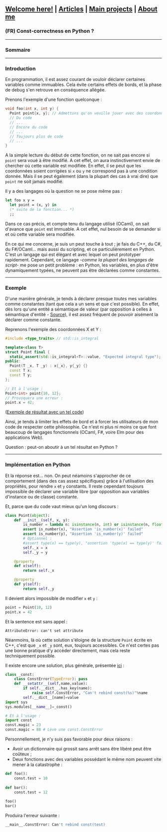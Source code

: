 ## [Welcome here!](https://vpenando.github.io) | [Articles](https://vpenando.github.io/articles.html) | [Main projects](https://vpenando.github.io/projects.html) | [About me](https://vpenando.github.io/about.html)

### (FR) Const-correctness en Python ?

---

### Sommaire


---

### Introduction

En programmation, il est assez courant de vouloir déclarer certaines variables comme immuables. Cela évite certains effets de bords, et la phase de debug s'en retrouve en conséquence allégée.

Prenons l'exemple d'une fonction quelconque :
```cpp
void foo(int x, int y) {
  Point point{x, y}; // Admettons qu'on veuille jouer avec des coordonnées
  // Du code
  // ...
  // Encore du code
  // ...
  // Toujours plus de code
  // ...
}
```
A la simple lecture du début de cette fonction, on ne sait pas encore si `point` sera voué à être modifié. A cet effet, on aura instinctivement envie de chercher où cette variable est modifiée. En effet, il se peut que les coordonnées soient corrigées si `x` ou `y` ne correspond pas à une condition donnée. Mais il se peut également (dans la plupart des cas à vrai dire) que `point` ne soit jamais modifié.

Il y a des langages où la question ne se pose même pas :
```ml
let foo x y =
  let point = (x, y) in
  (* suite de la fonction... *)
  ;;
```
Dans ce cas précis, et compte tenu du langage utilisé (OCaml), on sait d'avance que `point` est immuable. A cet effet, nul besoin de se demander si et où cette variable sera modifiée.

En ce qui me concerne, je suis un peut touche à tout ; je fais du C++, du C#, du F#/OCaml... mais aussi du scripting, et ce particulièrement en Python. C'est un langage qui est élégant et avec lequel on peut prototyper rapidement. Cependant, ce langage *-comme la plupart des langages de script-* me pose un petit problème : en Python, les variables, en plus d'être dynamiquement typées, ne peuvent pas être déclarées comme constantes. 

---

### Exemple

D'une manière générale, je tends à déclarer presque *toutes* mes variables comme constantes (tant que cela a un sens et que c'est possible). En effet, dès lors qu'une entité a sémantique de valeur (par opposition à celles à sémantique d'entité - [Source](https://blog.emmanueldeloget.com/index.php?post/2011/11/18/Standard-C11-%3A-la-s%C3%A9mantique-de-d%C3%A9placement)), il est assez fréquent de pouvoir aisément la déclarer comme constante.

Reprenons l'exemple des coordonnées X et Y :
```cpp
#include <type_traits> // std::is_integral

template<class T>
struct Point final {
  static_assert(std::is_integral<T>::value, "Expected integral type");
public:
  Point(T _x, T _y) : x{_x}, y{_y} {}
  const T x;
  const T y;
};

// Et à l'usage :
Point<int> point{10, 12};
// Provoquera une erreur :
point.x = 42;
```
([Exemple de résultat avec un tel code](http://coliru.stacked-crooked.com/a/e8dde388c7cb68d8))

Ainsi, je tends à limiter les effets de bord et à forcer les utilisateurs de mon code de respecter cette philosophie. Ce n'est ni plus ni moins ce que font beaucoup de langages fonctionnels (OCaml, F#, voire Elm pour des applications Web).

Question : peut-on aboutir à un tel résultat en Python ?

---

### Implémentation en Python

Et la réponse est... non. On peut néamoins s'approcher de ce comportement (dans des cas assez spécifiques) grâce à l'utilisation des propriétés, pour rendre `x` et `y` constants. Il reste cependant toujours impossible de déclarer une variable libre (par opposition aux variables d'instance ou de classe) constante.

Et, parce que du code vaut mieux qu'un long discours :
```py
class Point(object):
    def __init__(self, x, y):
        is_number = lambda n: isinstance(n, int) or isinstance(n, float)
        assert is_number(x), "Assertion 'is_number(x)' failed"
        assert is_number(y), "Assertion 'is_number(y)' failed"
        # Optionnel :
        #assert type(x) == type(y), "assertion 'type(x) == type(y)' failed"
        self._x = x
        self._y = y

    @property
    def x(self):
        return self._x

    @property
    def y(self):
        return self._y
```

Il devient alors impossible de modifier `x` et `y` :
```py
point = Point(10, 12)
point.x = 42
```
Et la sentence est sans appel :
```
AttributeError: can't set attribute
```
Néanmoins, là où cette solution s'éloigne de la structure `Point` écrite en C++, c'est que `_x` et `_y` sont, eux, toujours accessibles. Ce n'est certes pas une bonne pratique d'y accéder directement, mais cela reste techniquement possible.

Il existe encore une solution, plus générale, présentée [ici](http://code.activestate.com/recipes/65207-constants-in-python/?in=user-97991) :
```py
class _const:
    class ConstError(TypeError): pass
    def __setattr__(self,name,value):
        if self.__dict__.has_key(name):
            raise self.ConstError, "Can't rebind const(%s)"%name
        self.__dict__[name]=value
import sys
sys.modules[__name__]=_const()

# Et à l'usage :
import const
const.magic = 23
const.magic = 88 # Lève une const.ConstError
```
Personnellement, je n'y suis pas favorable pour deux raisons :
* Avoir un dictionnaire qui grossit sans arrêt sans être libéré peut être coûteux ;
* Deux fonctions avec des variables possédant le même nom peuvent vite mener à la catastrophe :
```py
def foo():
    const.test = 10
    
def bar():
    const.test = 12
    
foo()
bar()
```
Produira l'erreur suivante :
```py
__main__.ConstError: Can't rebind const(test)
```
